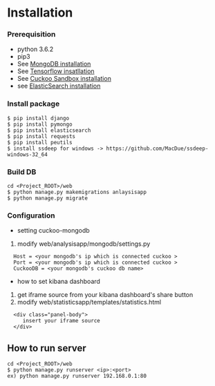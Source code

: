 # Installation
### Prerequisition
* python 3.6.2
* pip3
* See [MongoDB installation](./installation/mongodb/installation.md)
* See [Tensorflow insatllation](./installation/tensorflow/abc.md)
* See [Cuckoo Sandbox installation](./installation/cuckoo/cuckoo.md)
* see [ElasticSearch installation](./installation/elasticsearch.installation.md)

### Install package
```
$ pip install django
$ pip install pymongo
$ pip install elasticsearch
$ pip install requests
$ pip install peutils
$ install ssdeep for windows -> https://github.com/MacDue/ssdeep-windows-32_64
```

### Build DB
```
cd <Project_ROOT>/web
$ python manage.py makemigrations anlaysisapp
$ python manage.py migrate
```

### Configuration
* setting cuckoo-mongodb 
 1. modify web/analysisapp/mongodb/settings.py
 ```
   Host = <your mongodb's ip which is connected cuckoo >
   Port = <your mongodb's ip which is connected cuckoo >
   CuckooDB = <your mongodb's cuckoo db name>
```
* how to set kibana dashboard
 1. get iframe source from your kibana dashboard's share button
 2. modify web/statisticsapp/templates/statistics.html
 ```
   <div class="panel-body">
      insert your iframe source
   </div>
 ```
 
## How to run server
```
cd <Project_ROOT>/web
$ python manage.py runserver <ip>:<port>
ex) python manage.py runserver 192.168.0.1:80
```
